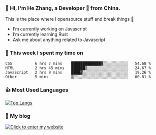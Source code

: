 ### 👋 Hi, I'm He Zhang, a Developer 🚀 from China.

This is the place where I opensource stuff and break things :rofl:

- I’m currently working on Javascript
- I’m currently learning Rust
- Ask me about anything related to Javascript

### 💪 This week I spent my time on 
<!--START_SECTION:waka-->

```text
CSS          6 hrs 7 mins    █████████████▓░░░░░░░░░░░   54.68 %
HTML         2 hrs 45 mins   ██████▒░░░░░░░░░░░░░░░░░░   24.67 %
JavaScript   2 hrs 9 mins    ████▓░░░░░░░░░░░░░░░░░░░░   19.26 %
Other        5 mins          ▒░░░░░░░░░░░░░░░░░░░░░░░░   00.81 %
```

<!--END_SECTION:waka-->

### 👍 Most Used Languages
[![Top Langs](https://github-readme-stats.vercel.app/api/top-langs/?username=zhanghecool&layout=compact)](https://zhanghe.cool)

### 🌈 My blog 
[![Click to enter my website](https://cdn.jsdelivr.net/gh/zhanghecool/assets/images/gif/zhanghecools.gif)](https://zhanghe.cool)
